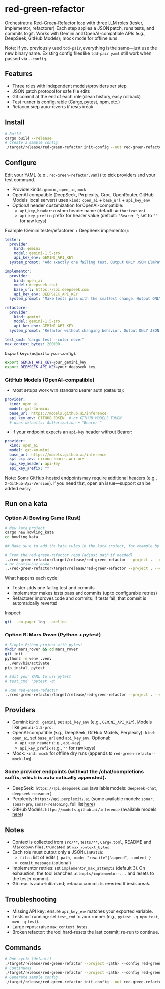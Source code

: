 # red-green-refactor

Orchestrate a Red–Green–Refactor loop with three LLM roles (tester, implementor, refactorer). Each step applies a JSON patch, runs tests, and commits to git. Works with Gemini and OpenAI-compatible APIs (e.g., DeepSeek, GitHub Models); mock mode for offline runs.

Note: If you previously used `tdd-pair`, everything is the same—just use the new binary name. Existing config files like `tdd-pair.yaml` still work when passed via `--config`.

## Features
- Three roles with independent models/providers per step
- JSON patch protocol for safe file edits
- Git commit at the end of each role (clean history, easy rollback)
- Test runner is configurable (Cargo, pytest, npm, etc.)
- Refactor step auto-reverts if tests break

## Install
```bash
# Build
cargo build --release
# Create a sample config
./target/release/red-green-refactor init-config --out red-green-refactor.yaml
```

## Configure
Edit your YAML (e.g., `red-green-refactor.yaml`) to pick providers and your test command.

- Provider kinds: `gemini`, `open_ai`, `mock`
- OpenAI-compatible (DeepSeek, Perplexity, Groq, OpenRouter, GitHub Models, local servers) uses `kind: open_ai` + `base_url` + `api_key_env`
- Optional header customization for OpenAI-compatible:
  - `api_key_header`: custom header name (default: `Authorization`)
  - `api_key_prefix`: prefix for header value (default: `"Bearer "`; set to `""` for raw keys)

Example (Gemini tester/refactorer + DeepSeek implementor):
```yaml
tester:
  provider:
    kind: gemini
    model: gemini-1.5-pro
    api_key_env: GEMINI_API_KEY
  system_prompt: "Add exactly one failing test. Output ONLY JSON LlmPatch."

implementor:
  provider:
    kind: open_ai
    model: deepseek-chat
    base_url: https://api.deepseek.com
    api_key_env: DEEPSEEK_API_KEY
  system_prompt: "Make tests pass with the smallest change. Output ONLY JSON LlmPatch."

refactorer:
  provider:
    kind: gemini
    model: gemini-1.5-pro
    api_key_env: GEMINI_API_KEY
  system_prompt: "Refactor without changing behavior. Output ONLY JSON LlmPatch."

test_cmd: "cargo test --color never"
max_context_bytes: 200000
```

Export keys (adjust to your config):
```bash
export GEMINI_API_KEY=your_gemini_key
export DEEPSEEK_API_KEY=your_deepseek_key
```

### GitHub Models (OpenAI-compatible)
- Most setups work with standard Bearer auth (defaults):
```yaml
provider:
  kind: open_ai
  model: gpt-4o-mini
  base_url: https://models.github.ai/inference
  api_key_env: GITHUB_TOKEN  # or GITHUB_MODELS_TOKEN
  # uses defaults: Authorization + "Bearer "
```
- If your endpoint expects an `api-key` header without Bearer:
```yaml
provider:
  kind: open_ai
  model: gpt-4o-mini
  base_url: https://models.github.ai/inference
  api_key_env: GITHUB_MODELS_API_KEY
  api_key_header: api-key
  api_key_prefix: ""
```
Note: Some GitHub-hosted endpoints may require additional headers (e.g., `X-GitHub-Api-Version`). If you need that, open an issue—support can be added easily.

## Run on a kata

### Option A: Bowling Game (Rust)
```bash
# New kata project
cargo new bowling_kata
cd bowling_kata

## Make sure to add the kata rules in the kata project, for example by adding a docs/kata-rules.md file

# From the red-green-refactor repo (adjust path if needed)
../red-green-refactor/target/release/red-green-refactor --project . --config ../red-green-refactor/red-green-refactor.yaml
# Or continuous mode
../red-green-refactor/target/release/red-green-refactor --project . --config ../red-green-refactor/red-green-refactor.yaml run
```
What happens each cycle:
- Tester adds one failing test and commits
- Implementor makes tests pass and commits (up to configurable retries)
- Refactorer improves code and commits; if tests fail, that commit is automatically reverted

Inspect:
```bash
git --no-pager log --oneline
```

### Option B: Mars Rover (Python + pytest)
```bash
# Simple Python project with pytest
mkdir mars_rover && cd mars_rover
git init
python3 -m venv .venv
. .venv/bin/activate
pip install pytest

# Edit your YAML to use pytest
# test_cmd: "pytest -q"

# Run red-green-refactor
../red-green-refactor/target/release/red-green-refactor --project . --config ../red-green-refactor/red-green-refactor.yaml
```

## Providers
- Gemini: `kind: gemini`, set `api_key_env` (e.g., `GEMINI_API_KEY`). Models like `gemini-1.5-pro`.
- OpenAI-compatible (e.g., DeepSeek, GitHub Models, Perplexity): `kind: open_ai`, set `base_url` and `api_key_env`. Optional:
  - `api_key_header` (e.g., `api-key`)
  - `api_key_prefix` (e.g., `""` for raw keys)
- Mock: `kind: mock` for offline dry runs (appends to `red-green-refactor-mock.log`).

### Some provider endpoints (without the /chat/completions suffix, which is automatically appended):
- DeepSeek: `https://api.deepseek.com` (available models: `deepseek-chat`, `deepseek-reasoner`)
- Perplexity: `https://api.perplexity.ai` (some available models: `sonar`, `sonar-pro`, `sonar-reasoning`, full list [here](https://docs.perplexity.ai/api-reference/chat-completions-post))
- GitHub Models: `https://models.github.ai/inference` (available models [here](https://github.com/marketplace?type=models))

## Notes
- Context is collected from `src/**`, `tests/**`, `Cargo.toml`, README and Markdown files, truncated at `max_context_bytes`.
- Each role must output only a JSON `LlmPatch`:
  - `files`: list of edits `{ path, mode: "rewrite"|"append", content }`
  - `commit_message` (optional)
- Implementor retries: set `implementor_max_attempts` (default 3). On exhaustion, the tool branches `attempts/implementor-...` and resets to the tester commit.
- Git repo is auto-initialized; refactor commit is reverted if tests break.

## Troubleshooting
- Missing API key: ensure `api_key_env` matches your exported variable.
- Tests not running: set `test_cmd` to your runner (e.g., `pytest -q`, `npm test`, `mvn -q test`).
- Large repos: raise `max_context_bytes`.
- Broken refactor: the tool hard-resets the last commit; re-run to continue.

## Commands
```bash
# One cycle (default)
./target/release/red-green-refactor --project <path> --config red-green-refactor.yaml
# Continuous
./target/release/red-green-refactor --project <path> --config red-green-refactor.yaml run
# Generate sample config
./target/release/red-green-refactor init-config --out red-green-refactor.yaml
```
